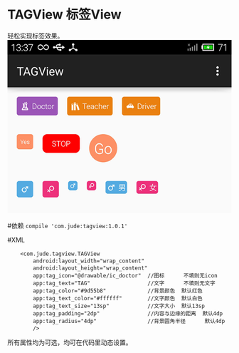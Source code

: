 # TAGView 标签View
轻松实现标签效果。
![image](image.png)

#依赖
`compile 'com.jude:tagview:1.0.1'`

#XML

        <com.jude.tagview.TAGView
            android:layout_width="wrap_content"
            android:layout_height="wrap_content"
            app:tag_icon="@drawable/ic_doctor"  //图标      不填则无icon
            app:tag_text="TAG"                  //文字      不填则无文字
            app:tag_color="#9d55b8"             //背景颜色  默认红色
            app:tag_text_color="#ffffff"        //文字颜色  默认白色
            app:tag_text_size="13sp"            //文字大小  默认13sp
            app:tag_padding="2dp"               //内容与边缘的距离  默认4dp
            app:tag_radius="4dp"                //背景圆角半径      默认4dp
            />

所有属性均为可选，均可在代码里动态设置。


